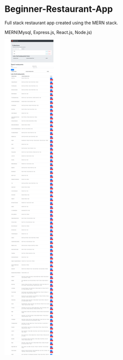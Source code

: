 Beginner-Restaurant-App
==================================

Full stack restaurant app created using the MERN stack.
 
MERN(Mysql, Express.js, React.js, Node.js)

![](https://github.com/theophilus96/Beginner-Restaurant-App/blob/master/fullstack.png)
